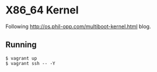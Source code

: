 # X86_64 Kernel
Following http://os.phil-opp.com/multiboot-kernel.html blog.

## Running

    $ vagrant up
    $ vagrant ssh -- -Y


